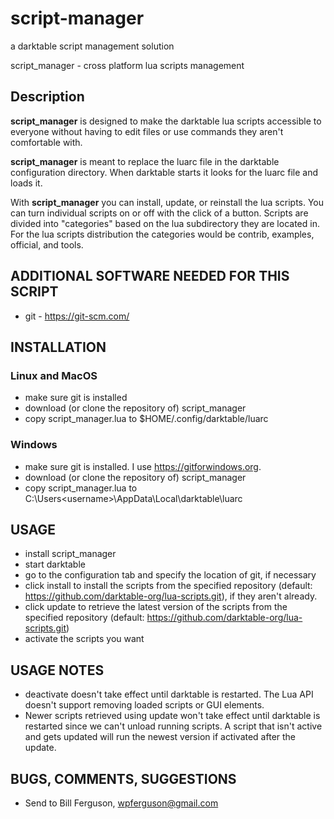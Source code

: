 # script-manager
a darktable script management solution

script_manager - cross platform lua scripts management

## Description

**script_manager** is designed to make the darktable lua scripts
accessible to everyone without having to edit files or use 
commands they aren't comfortable with.  

**script_manager** is meant to replace the luarc file in the 
darktable configuration directory.  When darktable starts it looks 
for the luarc file and loads it.

With **script_manager** you can install, update, or reinstall the lua 
scripts.  You can turn individual scripts on or off with the click of 
a button.  Scripts are divided into "categories" based on the lua 
subdirectory they are located in.  For the lua scripts distribution
the categories would be contrib, examples, official, and tools.

## ADDITIONAL SOFTWARE NEEDED FOR THIS SCRIPT
* git - https://git-scm.com/

## INSTALLATION

### Linux and MacOS
* make sure git is installed
* download (or clone the repository of) script_manager
* copy script_manager.lua to $HOME/.config/darktable/luarc

### Windows
* make sure git is installed.  I use https://gitforwindows.org.
* download (or clone the repository of) script_manager
* copy script_manager.lua to C:\Users\<username>\AppData\Local\darktable\luarc


## USAGE
* install script_manager
* start darktable
* go to the configuration tab and specify the location of git, if necessary
* click install to install the scripts from the specified repository (default:
  https://github.com/darktable-org/lua-scripts.git), if they aren't already.
* click update to retrieve the latest version of the scripts from the
  specified repository (default: https://github.com/darktable-org/lua-scripts.git)
* activate the scripts you want 

## USAGE NOTES
* deactivate doesn't take effect until darktable is restarted.  The Lua API doesn't support
  removing loaded scripts or GUI elements.
* Newer scripts retrieved using update won't take effect until darktable is restarted
  since we can't unload running scripts.  A script that isn't active and gets updated
  will run the newest version if activated after the update.

## BUGS, COMMENTS, SUGGESTIONS
* Send to Bill Ferguson, <wpferguson@gmail.com>

